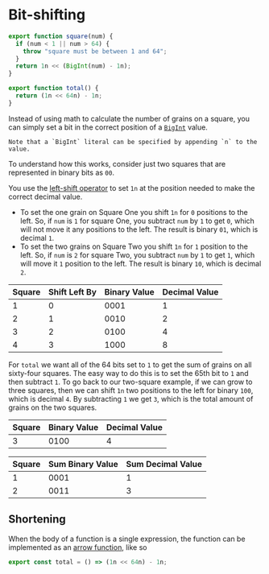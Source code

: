 # Bit-shifting

```javascript
export function square(num) {
  if (num < 1 || num > 64) {
    throw "square must be between 1 and 64";
  }
  return 1n << (BigInt(num) - 1n);
}

export function total() {
  return (1n << 64n) - 1n;
}
```

Instead of using math to calculate the number of grains on a square, you can simply set a bit in the correct position of a [`BigInt`][bigint] value.

```exercism/note
Note that a `BigInt` literal can be specified by appending `n` to the value.
```

To understand how this works, consider just two squares that are represented in binary bits as `00`.

You use the [left-shift operator][left-shift-operator] to set `1n` at the position needed to make the correct decimal value.
- To set the one grain on Square One you shift `1n` for `0` positions to the left.
So, if `num` is `1` for square One, you subtract `num` by `1` to get `0`, which will not move it any positions to the left.
The result is binary `01`, which is decimal `1`.
- To set the two grains on Square Two you shift `1n` for `1` position to the left.
So, if `num` is `2` for square Two, you subtract `num` by `1` to get `1`, which will move it `1` position to the left.
The result is binary `10`, which is decimal `2`.

| Square  | Shift Left By | Binary Value | Decimal Value |
| ------- | ------------- | ------------ | ------------- |
|       1 |             0 |         0001 |             1 |
|       2 |             1 |         0010 |             2 |
|       3 |             2 |         0100 |             4 |
|       4 |             3 |         1000 |             8 |

For `total` we want all of the 64 bits set to `1` to get the sum of grains on all sixty-four squares.
The easy way to do this is to set the 65th bit to `1` and then subtract `1`.
To go back to our two-square example, if we can grow to three squares, then we can shift `1n` two positions to the left for binary `100`,
which is decimal `4`.
By subtracting `1` we get `3`, which is the total amount of grains on the two squares.

| Square  | Binary Value | Decimal Value |
| ------- | ------------ | ------------- |
|       3 |         0100 |             4 |

| Square  | Sum Binary Value | Sum Decimal Value |
| ------- | ---------------- | ----------------- |
|       1 |             0001 |                 1 |
|       2 |             0011 |                 3 |

## Shortening

When the body of a function is a single expression, the function can be implemented as an [arrow function][arrow-function], like so

```javascript
export const total = () => (1n << 64n) - 1n;
```

[bigint]: https://developer.mozilla.org/en-US/docs/Web/JavaScript/Reference/Global_Objects/BigInt
[left-shift-operator]: https://developer.mozilla.org/en-US/docs/Web/JavaScript/Reference/Operators/Left_shift
[arrow-function]: https://developer.mozilla.org/en-US/docs/Web/JavaScript/Reference/Functions/Arrow_functions
